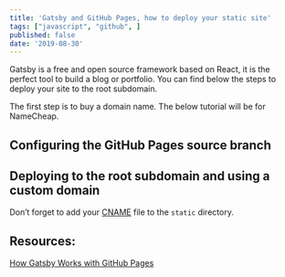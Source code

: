 ```yaml
---
title: 'Gatsby and GitHub Pages, how to deploy your static site'
tags: ["javascript", "github", ]
published: false
date: '2019-08-30'
---
```


Gatsby is a free and open source framework based on React, it is the perfect tool to build a blog or portfolio. You can find below the steps to deploy your site to the root subdomain.

The first step is to buy a domain name. The below tutorial will be for NameCheap.

## Configuring the GitHub Pages source branch

## Deploying to the root subdomain and using a custom domain

Don’t forget to add your [CNAME](https://help.github.com/en/articles/troubleshooting-custom-domains#github-repository-setup-errors) file to the `static` directory.





## Resources:
[How Gatsby Works with GitHub Pages](https://www.gatsbyjs.org/docs/how-gatsby-works-with-github-pages/)
